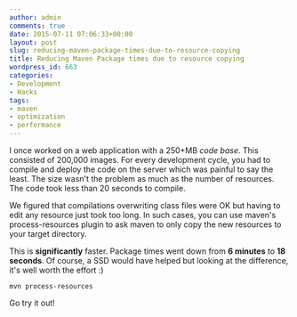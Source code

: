 ```yaml
---
author: admin
comments: true
date: 2015-07-11 07:06:33+00:00
layout: post
slug: reducing-maven-package-times-due-to-resource-copying
title: Reducing Maven Package times due to resource copying
wordpress_id: 663
categories:
- Development
- Hacks
tags:
- maven
- optimization
- performance
---
```


I once worked on a web application with a 250+MB _code base_. This consisted of 200,000 images. For every development cycle, you had to compile and deploy the code on the server which was painful to say the least. The size wasn't the problem as much as the number of resources. The code took less than 20 seconds to compile.

We figured that compilations overwriting class files were OK but having to edit any resource just took too long. In such cases, you can use maven's process-resources plugin to ask maven to only copy the new resources to your target directory.

This is **significantly** faster. Package times went down from **6 minutes** to **18 seconds**. Of course, a SSD would have helped but looking at the difference, it's well worth the effort :)

    
    mvn process-resources


Go try it out!
